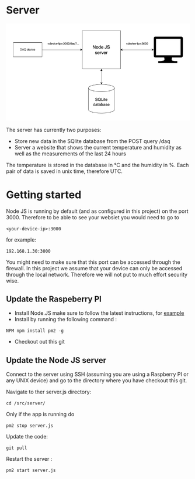 # Server

![webapp](./doc/webapp.png)

The server has currently two purposes:
* Store new data in the SQlite database from the POST query /daq
* Server a website that shows the current temperature and humidity as well as the measurements of the last 24 hours

The temperature is stored in the database in °C and the humidity in %. Each pair of data is saved in unix time, therefore UTC.

# Getting started

Node JS is running by default (and as configured in this project) on the port 3000. Therefore to be able to see your websiet you would need to go to
```
<your-device-ip>:3000
```
for example:
```
192.168.1.30:3000
```

You might need to make sure that this port can be accessed through the firewall. In this project we assume that your device can only be accessed through the local network. Therefore we will not put to much effort security wise.

## Update the Raspeberry PI

* Install Node.JS make sure to follow the latest instructions, for [example](https://www.w3schools.com/nodejs/nodejs_raspberrypi.asp)
* Install by running the following command : 
```
NPM npm install pm2 -g
```
* Checkout out this git

## Update the Node JS server

Connect to the server using SSH (assuming you are using a Raspberry PI or any UNIX device) and go to the directory where you have checkout this git.

Navigate to ther server.js directory:
```
cd /src/server/
```

Only if the app is running do
```
pm2 stop server.js
```
Update the code:
```
git pull
```

Restart the server : 
```
pm2 start server.js
```



